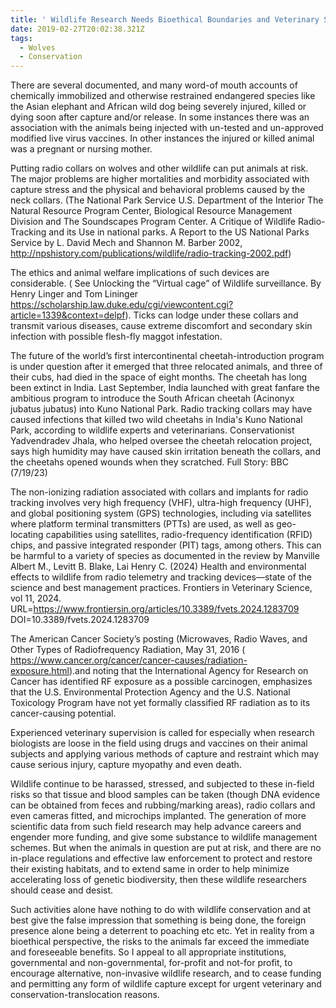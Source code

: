 ```yaml
---
title: ' Wildlife Research Needs Bioethical Boundaries and Veterinary Supervision'
date: 2019-02-27T20:02:38.321Z
tags:
  - Wolves
  - Conservation
---
```

There are several documented, and many word-of mouth accounts of chemically immobilized and otherwise restrained endangered species like the Asian elephant and African wild dog being severely injured, killed or dying soon after capture and/or release. In some instances there was an association with the animals being injected with un-tested and un-approved modified live virus vaccines. In other instances the injured or killed animal was a pregnant or nursing mother.

Putting radio collars on wolves and other wildlife can put animals at risk. The major problems are higher mortalities and morbidity associated with capture stress and the physical and behavioral problems caused by the neck collars. (The National Park Service U.S. Department of the Interior The Natural Resource Program Center, Biological Resource Management Division and The Soundscapes Program Center. A Critique of Wildlife Radio-Tracking and its Use in national parks. A Report to the US National Parks Service by L. David Mech and Shannon M. Barber 2002, http://npshistory.com/publications/wildlife/radio-tracking-2002.pdf)


The ethics and animal welfare implications of such devices are considerable. ( See Unlocking the “Virtual cage” of Wildlife surveillance. By Henry Linger and Tom Lininger https://scholarship.law.duke.edu/cgi/viewcontent.cgi?article=1339&context=delpf). Ticks can lodge under these collars and transmit various diseases, cause extreme discomfort and secondary skin infection with possible flesh-fly maggot infestation.


The future of the world’s first intercontinental cheetah-introduction program is under question after it emerged that three relocated animals, and three of their cubs, had died in the space of eight months. The cheetah has long been extinct in India. Last September, India launched with great fanfare the ambitious program to introduce the South African cheetah (Acinonyx jubatus jubatus) into Kuno National Park. Radio tracking collars may have caused infections that killed two wild cheetahs in India's Kuno National Park, according to wildlife experts and veterinarians. Conservationist Yadvendradev Jhala, who helped oversee the cheetah relocation project, says high humidity may have caused skin irritation beneath the collars, and the cheetahs opened wounds when they scratched. Full Story: BBC (7/19/23)

The non-ionizing radiation associated with collars and implants for radio tracking involves very high frequency (VHF), ultra-high frequency (UHF), and global positioning system (GPS) technologies, including via satellites where platform terminal transmitters (PTTs) are used, as well as geo-locating capabilities using satellites, radio-frequency identification (RFID) chips, and passive integrated responder (PIT) tags, among others. This can be harmful to a variety of species as documented in the review by Manville Albert M., Levitt B. Blake, Lai Henry C. (2024) Health and environmental effects to wildlife from radio telemetry and tracking devices—state of the science and best management practices. Frontiers in Veterinary Science, vol 11, 2024. URL=https://www.frontiersin.org/articles/10.3389/fvets.2024.1283709  DOI=10.3389/fvets.2024.1283709 
	
 The American Cancer Society’s posting (Microwaves, Radio Waves, and Other Types of Radiofrequency Radiation, May 31, 2016 ( https://www.cancer.org/cancer/cancer-causes/radiation-exposure.html).and noting that the International Agency for Research on Cancer has identified RF exposure as a possible carcinogen, emphasizes that the U.S. Environmental Protection Agency and the U.S. National Toxicology Program have not yet formally classified RF radiation as to its cancer-causing potential.


Experienced veterinary supervision is called for especially when research biologists are loose in the field using drugs and vaccines on their animal subjects and applying various methods of capture and restraint which may cause serious injury, capture myopathy and even death.

Wildlife continue to be harassed, stressed, and subjected to these in-field risks so that tissue and blood samples can be taken (though DNA evidence can be obtained from feces and rubbing/marking areas), radio collars and even cameras fitted,  and microchips implanted. The generation of more scientific data from such field research may help advance careers and engender more funding, and give some substance to wildlife management schemes. But when the animals in question are put at risk, and there are no in-place regulations and effective law enforcement to protect and restore their existing habitats, and to extend same in order to help minimize accelerating loss of genetic biodiversity, then these wildlife researchers should cease and desist.

Such activities alone have nothing to do with wildlife conservation and at best give the false impression that something is being done, the foreign presence alone being a deterrent to poaching etc etc. Yet in reality from a bioethical perspective, the risks to the animals far exceed the immediate and foreseeable benefits. So I appeal to all appropriate institutions, governmental and non-governmental, for-profit and not-for profit, to encourage alternative, non-invasive wildlife research, and to cease funding and permitting any form of wildlife capture except for urgent veterinary and conservation-translocation reasons.



 







